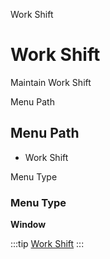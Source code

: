 
Work Shift
# Work Shift


Maintain Work Shift

Menu Path
## Menu Path



- Work Shift

Menu Type
### Menu Type

**Window**


:::tip
[Work Shift](functional-guide/window/window-work-shift.md)
:::